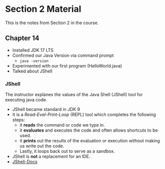 # Section 2 Material
This is the notes from Section 2 in the course. 

## Chapter 14
- Installed JDK 17 LTS
- Confirmed our Java Version via command prompt
    - `java -version`
- Experimented with our first program (HelloWorld.java) 
- Talked about JShell

### JShell
The instructor explanes the values of the Java Shell (JShell) tool for executing java code. 

- JShell became standard in JDK 9
- It is a *Read-Eval-Print-Loop* (REPL) tool which completes the following steps:
    - it **reads** the command or code we type in.
    - it **evaluates** and executes the code and often allows shortcuts to be used. 
    - it **prints** out the results of the evaluation or execution without making us write out the code. 
    - Lastly, it loops back out to serve as a sandbox. 
- JShell is **not** a replacement for an IDE. 
- [JShell-Docs](https://docs,oracle.com/en/java/javase/17/jshell/introduction-jshell.html)

